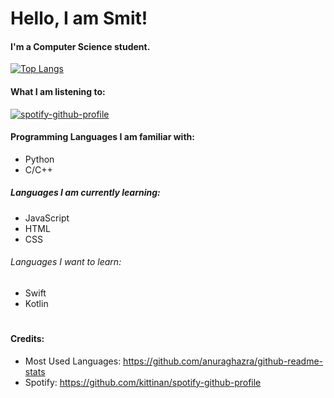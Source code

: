 # Hello, I am Smit!

#### I'm a Computer Science student.

[![Top Langs](https://github-readme-stats.vercel.app/api/top-langs/?username=smit2553&layout=donut&theme=onedark)](https://github.com/smit2553)

#### What I am listening to:

[![spotify-github-profile](https://spotify-github-profile.kittinanx.com/api/view?uid=fplkn5zdf35gtkfd9apnrxz4o&cover_image=true&theme=natemoo-re&show_offline=false&background_color=121212&interchange=false&bar_color=53b14f&bar_color_cover=false)](https://github.com/smit2553)

#### Programming Languages I am familiar with:

- Python
- C/C++

##### Languages I am currently learning:

- JavaScript
- HTML
- CSS

###### Languages I want to learn:

- Swift
- Kotlin

#

#### Credits:

- Most Used Languages: https://github.com/anuraghazra/github-readme-stats
- Spotify: https://github.com/kittinan/spotify-github-profile
